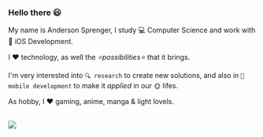 ### Hello there 😃

My name is Anderson Sprenger, I study 💻 Computer Science and work with 🍎 iOS Development.

I ❤ technology, as well the _⭐possibilities⭐_ that it brings.

I'm very interested into `🔍 research` to create new solutions, and also in `📱 mobile development` to make it _applied_ in our 🌞 lifes.

As hobby, I ❤ gaming, anime, manga & light lovels.

<br/>

<img src="https://github-readme-stats.vercel.app/api?username=andersprenger&show_icons=true&theme=dark"/>
